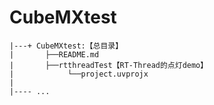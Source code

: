 # CubeMXtest



```
|---+ CubeMXtest:【总目录】
|       ├──README.md
|       ├──rtthreadTest【RT-Thread的点灯demo】
|            └──project.uvprojx
|          
|---- ...
```



